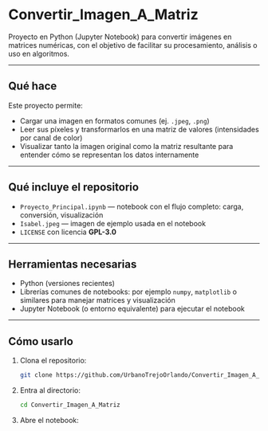 # Convertir_Imagen_A_Matriz

Proyecto en Python (Jupyter Notebook) para convertir imágenes en matrices numéricas, con el objetivo de facilitar su procesamiento, análisis o uso en algoritmos.

---

## Qué hace

Este proyecto permite:

- Cargar una imagen en formatos comunes (ej. `.jpeg`, `.png`)  
- Leer sus píxeles y transformarlos en una matriz de valores (intensidades por canal de color)  
- Visualizar tanto la imagen original como la matriz resultante para entender cómo se representan los datos internamente  

---

## Qué incluye el repositorio

- `Proyecto_Principal.ipynb` — notebook con el flujo completo: carga, conversión, visualización  
- `Isabel.jpeg` — imagen de ejemplo usada en el notebook  
- `LICENSE` con licencia **GPL-3.0**  

---

## Herramientas necesarias

- Python (versiones recientes)  
- Librerías comunes de notebooks: por ejemplo `numpy`, `matplotlib` o similares para manejar matrices y visualización  
- Jupyter Notebook (o entorno equivalente) para ejecutar el notebook  

---

## Cómo usarlo

1. Clona el repositorio:

   ```bash
   git clone https://github.com/UrbanoTrejoOrlando/Convertir_Imagen_A_Matriz.git
   ```
2. Entra al directorio:
   ```bash
   cd Convertir_Imagen_A_Matriz
   ```
3. Abre el notebook:
   ```bash
   
